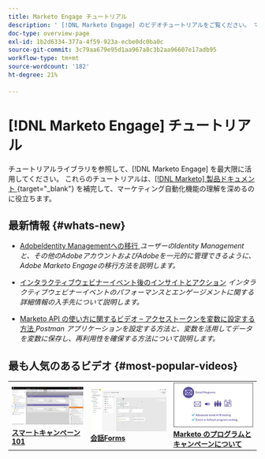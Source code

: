 ```yaml
---
title: Marketo Engage チュートリアル
description: ' [!DNL Marketo Engage] のビデオチュートリアルをご覧ください。 マーケティング自動化機能の使用方法などに関する理解を深めましょう。'
doc-type: overview-page
exl-id: 1b2d6334-377a-4f59-923a-ecbe0dc0ba0c
source-git-commit: 3c79aa679e95d1aa967a8c3b2aa96607e17adb95
workflow-type: tm+mt
source-wordcount: '182'
ht-degree: 21%

---
```


# [!DNL Marketo Engage] チュートリアル

チュートリアルライブラリを参照して、[!DNL Marketo Engage] を最大限に活用してください。 これらのチュートリアルは、[[!DNL Marketo]  製品ドキュメント ](https://experienceleague.adobe.com/docs/marketo/using/home.html?lang=ja){target="_blank"} を補完して、マーケティング自動化機能の理解を深めるのに役立ちます。

<!-- <div id="recs-overview-body-1"></div>
<div id="recs-overview-body-2"></div>
<div id="recs-overview-body-3"></div>
<div id="recs-overview-body-4"></div>
<div id="recs-overview-body-5"></div>
<div id="recs-overview-body-6"></div> -->


## 最新情報 {#whats-new}

* [AdobeIdentity Managementへの移行 ](https://experienceleague.adobe.com/en/docs/marketo-learn/tutorials/fundamentals/migrating-to-adobe-identity-management)
  _ユーザーのIdentity Managementと、その他のAdobeアカウントおよびAdobeを一元的に管理できるように、Adobe Marketo Engageの移行方法を説明します。_

* [インタラクティブウェビナーイベント後のインサイトとアクション](https://experienceleague.adobe.com/ja/docs/marketo-learn/tutorials/events/interactive-webinars-post-event-insights-and-actions)
  _インタラクティブウェビナーイベントのパフォーマンスとエンゲージメントに関する詳細情報の入手先について説明します。_

* [Marketo API の使い方に関するビデオ – アクセストークンを変数に設定する方法 ](https://experienceleague.adobe.com/ja/docs/marketo-learn/tutorials/integrations/api-set-access-token-variable)
  _Postman アプリケーションを設定する方法と、変数を活用してデータを変数に保存し、再利用性を確保する方法について説明します。_

## 最も人気のあるビデオ {#most-popular-videos}

<table>
<tr>
<td>
<a href="https://experienceleague.adobe.com/ja/docs/marketo-learn/tutorials/programs-and-campaigns/smart-campaigns-101"><img alt="スマートキャンペーン 101 のサムネール画像" src="assets/tutorials-homepage-1.png"></a>
<div><a href="https://experienceleague.adobe.com/ja/docs/marketo-learn/tutorials/programs-and-campaigns/smart-campaigns-101"><strong>スマートキャンペーン 101</strong></a></div>
</td>
<td>
<a href="https://experienceleague.adobe.com/en/docs/marketo-learn/tutorials/dynamic-chat/conversational-forms"><img alt="会話型Formsのサムネール画像" src="assets/tutorials-homepage-2.png"></a>
<div><a href="https://experienceleague.adobe.com/en/docs/marketo-learn/tutorials/dynamic-chat/conversational-forms"><strong> 会話Forms</strong></a></div>
</td>
<td>
<a href="https://experienceleague.adobe.com/ja/docs/marketo-learn/tutorials/fundamentals/programs-and-campaigns"><img alt="Marketoのプログラムとキャンペーンについて" src="assets/tutorials-homepage-3.png" /></a>
<div><a href="https://experienceleague.adobe.com/ja/docs/marketo-learn/tutorials/fundamentals/programs-and-campaigns"><strong>Marketo のプログラムとキャンペーンについて</strong></a></div>
</td>
</tr>
</table>
